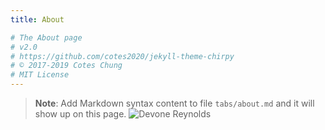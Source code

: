 ```yaml
---
title: About

# The About page
# v2.0
# https://github.com/cotes2020/jekyll-theme-chirpy
# © 2017-2019 Cotes Chung
# MIT License
---
```


> **Note**: Add Markdown syntax content to file `tabs/about.md` and it will show up on this page.
> ![Devone Reynolds](https://github.com/GameDev-One/GameDevone/blob/master/assets/img/about/aboutme.png?raw=true)